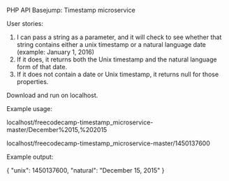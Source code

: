 PHP API Basejump: Timestamp microservice


User stories:
1) I can pass a string as a parameter, and it will check to see whether that string contains either a unix timestamp or a natural language date (example: January 1, 2016)
2) If it does, it returns both the Unix timestamp and the natural language form of that date.
3) If it does not contain a date or Unix timestamp, it returns null for those properties.

Download and run on localhost.

Example usage:

localhost/freecodecamp-timestamp_microservice-master/December%2015,%202015

localhost/freecodecamp-timestamp_microservice-master/1450137600


Example output:

{ "unix": 1450137600, "natural": "December 15, 2015" }

